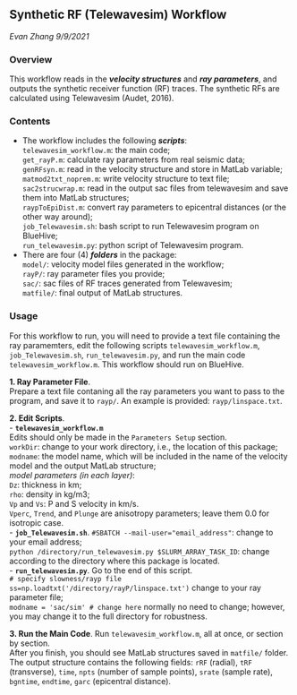 ## Synthetic RF (Telewavesim) Workflow
*Evan Zhang
9/9/2021*
### Overview
This workflow reads in the ***velocity structures*** and ***ray parameters***, and outputs the synthetic receiver function (RF) traces. The synthetic RFs are calculated using Telewavesim (Audet, 2016).

### Contents
 - The workflow includes the following ***scripts***:  
`telewavesim_workflow.m`: the main code;  
`get_rayP.m`: calculate ray parameters from real seismic data;  
`genRFsyn.m`: read in the velocity structure and store in MatLab variable;  
`matmod2txt_noprem.m`: write velocity structure to text file;  
`sac2strucwrap.m`: read in the output sac files from telewavesim and save them into MatLab structures;  
`raypToEpiDist.m`: convert ray parameters to epicentral distances (or the other way around);  
`job_Telewavesim.sh`: bash script to run Telewavesim program on BlueHive;  
`run_telewavesim.py`: python script of Telewavesim program.  
- There are four (4) ***folders*** in the package:  
`model/`: velocity model files generated in the workflow;  
`rayP/`: ray parameter files you provide;  
`sac/`: sac files of RF traces generated from Telewavesim;  
`matfile/`: final output of MatLab structures.  

### Usage
For this workflow to run, you will need to provide a text file containing the ray paramemters, edit the following scripts
`telewavesim_workflow.m`, `job_Telewavesim.sh`, `run_telewavesim.py`,
and run the main code
`telewavesim_workflow.m`.
This workflow should run on BlueHive.

 **1. Ray Parameter File**.  
 Prepare a text file contaning all the ray parameters you want to pass to the program, and save it to `rayp/`. An example is provided: `rayp/linspace.txt`.  
 
 **2. Edit Scripts**.  
	 - **`telewavesim_workflow.m`**	 
	 Edits should only be made in the `Parameters Setup` section.  
	 `workDir`: change to your work directory, i.e., the location of this package;  
	 `modname`: the model name, which will be included in the name of the velocity model and the output MatLab structure;  
	 *model parameters (in each layer)*:  
	 `Dz`: thickness in km;  
	 `rho`: density in kg/m3;  
	 `Vp` and `Vs`: P and S velocity in km/s.  
	 `Vperc`, `Trend`, and `Plunge` are anisotropy parameters; leave them 0.0 for isotropic case.  
	 - **`job_Telewavesim.sh`**. 
	 `#SBATCH --mail-user="email_address"`: change to your email address;  
	 `python /directory/run_telewavesim.py $SLURM_ARRAY_TASK_ID`: change according to the directory where this package is located.  
	 - **`run_telewavesim.py`**. 
	 Go to the end of this script.  
	 `# specify slowness/rayp file`
`ss=np.loadtxt('/directory/rayP/linspace.txt')`
change to your ray parameter file;  
`modname = 'sac/sim' # change here`
normally no need to change; however, you may change it to the full directory for robustness.  

**3. Run the Main Code**. 
Run `telewavesim_workflow.m`, all at once, or section by section.  
After you finish, you should see MatLab structures saved in `matfile/` folder. The output structure contains the following fields: `rRF` (radial), `tRF` (transverse), `time`, `npts` (number of sample points), `srate` (sample rate), `bgntime`, `endtime`, `garc` (epicentral distance).
